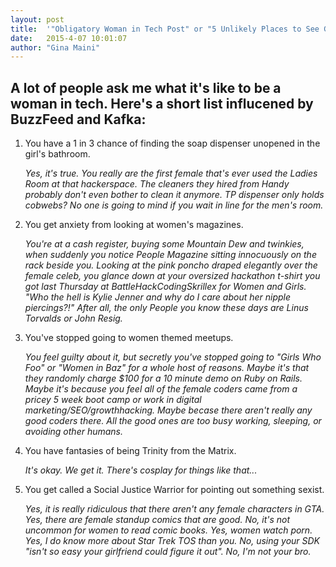 ```yaml
---
layout: post
title:  '"Obligatory Woman in Tech Post" or "5 Unlikely Places to See Gender Disparity"'
date:   2015-4-07 10:01:07
author: "Gina Maini"
---
```


A lot of people ask me what it's like to be a woman in tech. Here's a short list influcened by BuzzFeed and Kafka:
-- 

1. You have a 1 in 3 chance of finding the soap dispenser unopened in the girl's bathroom.

	_Yes, it's true. You really are the first female that's ever used the Ladies Room at that hackerspace. The cleaners they hired from Handy probably don't even bother to clean it anymore. TP dispenser only holds cobwebs? No one is going to mind if you wait in line for the men's room._

2. You get anxiety from looking at women's magazines.

	_You're at a cash register, buying some Mountain Dew and twinkies, when suddenly you notice People Magazine sitting innocuously on the rack beside you. Looking at the pink poncho draped elegantly over the female celeb, you glance down at your oversized hackathon t-shirt you got last Thursday at BattleHackCodingSkrillex for Women and Girls. "Who the hell is Kylie Jenner and why do I care about her nipple piercings?!" After all, the only People you know these days are Linus Torvalds or John Resig._

3. You've stopped going to women themed meetups.

	_You feel guilty about it, but secretly you've stopped going to "Girls Who Foo" or "Women in Baz" for a whole host of reasons. Maybe it's that they randomly charge $100 for a 10 minute demo on Ruby on Rails. Maybe it's because you feel all of the female coders came from a pricey 5 week boot camp or work in digital marketing/SEO/growthhacking. Maybe becase there aren't really any good coders there. All the good ones are too busy working, sleeping, or avoiding other humans._

4. You have fantasies of being Trinity from the Matrix.

	_It's okay. We get it. There's cosplay for things like that..._

5. You get called a Social Justice Warrior for pointing out something sexist.

	_Yes, it is really ridiculous that there aren't any female characters in GTA. Yes, there are female standup comics that are good. No, it's not uncommon for women to read comic books. Yes, women watch porn. Yes, I do know more about Star Trek TOS than you. No, using your SDK "isn't so easy your girlfriend could figure it out". No, I'm not your bro._